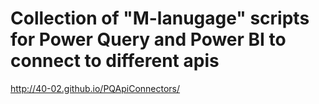 # Collection of "M-lanugage" scripts for Power Query and Power BI to connect to different apis #

<http://40-02.github.io/PQApiConnectors/>
